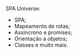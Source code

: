 SPA Universe:

- SPA;
- Mapeamento de rotas;
- Assíncrono e promises;
- Orientação a objetos;
- Classes e muito mais.
